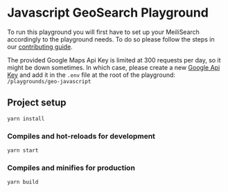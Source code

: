 # Javascript GeoSearch Playground

To run this playground you will first have to set up your MeiliSearch accordingly to the playground needs. To do so please follow the steps in our [contributing guide](./CONTRIBUTING.md#-geo-search-playground).

The provided Google Maps Api Key is limited at 300 requests per day, so it might be down sometimes. In which case, please create a new [Google Api Key](https://developers.google.com/maps/documentation/javascript/get-api-key) and add it in the `.env` file at the root of the playground: `/playgrounds/geo-javascript`

## Project setup

```
yarn install
```

### Compiles and hot-reloads for development
```
yarn start
```

### Compiles and minifies for production
```
yarn build
```
